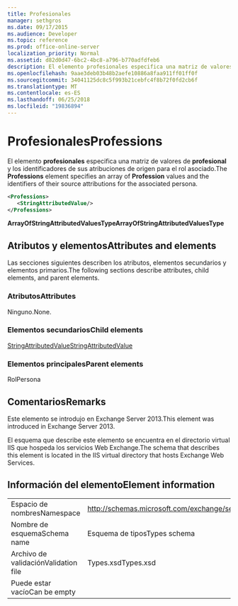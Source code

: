 ```yaml
---
title: Profesionales
manager: sethgros
ms.date: 09/17/2015
ms.audience: Developer
ms.topic: reference
ms.prod: office-online-server
localization_priority: Normal
ms.assetid: d82d0d47-6bc2-4bc8-a796-b770adfdfeb6
description: El elemento profesionales especifica una matriz de valores de profesional y los identificadores de sus atribuciones de origen para el rol asociado.
ms.openlocfilehash: 9aae3deb03b48b2aefe10886a8faa911ff01ff0f
ms.sourcegitcommit: 34041125dc8c5f993b21cebfc4f8b72f0fd2cb6f
ms.translationtype: MT
ms.contentlocale: es-ES
ms.lasthandoff: 06/25/2018
ms.locfileid: "19836894"
---
```

# <a name="professions"></a><span data-ttu-id="a940d-103">Profesionales</span><span class="sxs-lookup"><span data-stu-id="a940d-103">Professions</span></span>

<span data-ttu-id="a940d-104">El elemento **profesionales** especifica una matriz de valores de **profesional** y los identificadores de sus atribuciones de origen para el rol asociado.</span><span class="sxs-lookup"><span data-stu-id="a940d-104">The **Professions** element specifies an array of **Profession** values and the identifiers of their source attributions for the associated persona.</span></span> 
  
```XML
<Professions>
   <StringAttributedValue/>
</Professions>
```

 <span data-ttu-id="a940d-105">**ArrayOfStringAttributedValuesType**</span><span class="sxs-lookup"><span data-stu-id="a940d-105">**ArrayOfStringAttributedValuesType**</span></span>
## <a name="attributes-and-elements"></a><span data-ttu-id="a940d-106">Atributos y elementos</span><span class="sxs-lookup"><span data-stu-id="a940d-106">Attributes and elements</span></span>

<span data-ttu-id="a940d-107">Las secciones siguientes describen los atributos, elementos secundarios y elementos primarios.</span><span class="sxs-lookup"><span data-stu-id="a940d-107">The following sections describe attributes, child elements, and parent elements.</span></span>
  
### <a name="attributes"></a><span data-ttu-id="a940d-108">Atributos</span><span class="sxs-lookup"><span data-stu-id="a940d-108">Attributes</span></span>

<span data-ttu-id="a940d-109">Ninguno.</span><span class="sxs-lookup"><span data-stu-id="a940d-109">None.</span></span>
  
### <a name="child-elements"></a><span data-ttu-id="a940d-110">Elementos secundarios</span><span class="sxs-lookup"><span data-stu-id="a940d-110">Child elements</span></span>

[<span data-ttu-id="a940d-111">StringAttributedValue</span><span class="sxs-lookup"><span data-stu-id="a940d-111">StringAttributedValue</span></span>](stringattributedvalue.md)
  
### <a name="parent-elements"></a><span data-ttu-id="a940d-112">Elementos principales</span><span class="sxs-lookup"><span data-stu-id="a940d-112">Parent elements</span></span>

<span data-ttu-id="a940d-113">Rol</span><span class="sxs-lookup"><span data-stu-id="a940d-113">Persona</span></span>
  
## <a name="remarks"></a><span data-ttu-id="a940d-114">Comentarios</span><span class="sxs-lookup"><span data-stu-id="a940d-114">Remarks</span></span>

<span data-ttu-id="a940d-115">Este elemento se introdujo en Exchange Server 2013.</span><span class="sxs-lookup"><span data-stu-id="a940d-115">This element was introduced in Exchange Server 2013.</span></span>
  
<span data-ttu-id="a940d-116">El esquema que describe este elemento se encuentra en el directorio virtual IIS que hospeda los servicios Web Exchange.</span><span class="sxs-lookup"><span data-stu-id="a940d-116">The schema that describes this element is located in the IIS virtual directory that hosts Exchange Web Services.</span></span>
  
## <a name="element-information"></a><span data-ttu-id="a940d-117">Información del elemento</span><span class="sxs-lookup"><span data-stu-id="a940d-117">Element information</span></span>

|||
|:-----|:-----|
|<span data-ttu-id="a940d-118">Espacio de nombres</span><span class="sxs-lookup"><span data-stu-id="a940d-118">Namespace</span></span>  <br/> |http://schemas.microsoft.com/exchange/services/2006/types  <br/> |
|<span data-ttu-id="a940d-119">Nombre de esquema</span><span class="sxs-lookup"><span data-stu-id="a940d-119">Schema name</span></span>  <br/> |<span data-ttu-id="a940d-120">Esquema de tipos</span><span class="sxs-lookup"><span data-stu-id="a940d-120">Types schema</span></span>  <br/> |
|<span data-ttu-id="a940d-121">Archivo de validación</span><span class="sxs-lookup"><span data-stu-id="a940d-121">Validation file</span></span>  <br/> |<span data-ttu-id="a940d-122">Types.xsd</span><span class="sxs-lookup"><span data-stu-id="a940d-122">Types.xsd</span></span>  <br/> |
|<span data-ttu-id="a940d-123">Puede estar vacío</span><span class="sxs-lookup"><span data-stu-id="a940d-123">Can be empty</span></span>  <br/> ||
   

